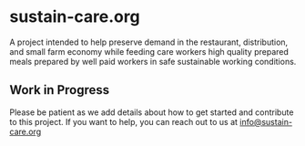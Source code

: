 # sustain-care.org
A project intended to help preserve demand in the restaurant, distribution, and small farm economy while feeding care workers high quality prepared meals prepared by well paid workers in safe sustainable working conditions.

## Work in Progress
Please be patient as we add details about how to get started and contribute to this project. If you want to help, you can reach out to us at info@sustain-care.org
